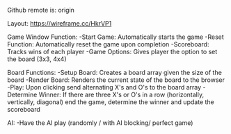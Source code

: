 Github remote is: origin

Layout: https://wireframe.cc/HkrVP1

Game Window Function:
-Start Game: Automatically starts the game
-Reset Function: Automatically reset the game upon completion
-Scoreboard: Tracks wins of each player
-Game Options: Gives player the option to set the board (3x3, 4x4)

Board Functions:
-Setup Board: Creates a board array given the size of the board
-Render Board: Renders the current state of the board to the browser
-Play: Upon clicking send alternating X's and O's to the board array
-Determine Winner: If there are three X's or O's in a row (horizontally, vertically,
diagonal) end the game, determine the winner and update the scoreboard

AI:
-Have the AI play (randomly / with AI blocking/ perfect game)
